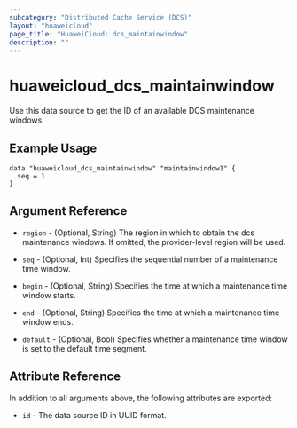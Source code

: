 ```yaml
---
subcategory: "Distributed Cache Service (DCS)"
layout: "huaweicloud"
page_title: "HuaweiCloud: dcs_maintainwindow"
description: ""
---
```


# huaweicloud_dcs_maintainwindow

Use this data source to get the ID of an available DCS maintenance windows.

## Example Usage

```hcl
data "huaweicloud_dcs_maintainwindow" "maintainwindow1" {
  seq = 1
}
```

## Argument Reference

* `region` - (Optional, String) The region in which to obtain the dcs maintenance windows. If omitted, the provider-level
  region will be used.

* `seq` - (Optional, Int) Specifies the sequential number of a maintenance time window.

* `begin` - (Optional, String) Specifies the time at which a maintenance time window starts.

* `end` - (Optional, String) Specifies the time at which a maintenance time window ends.

* `default` - (Optional, Bool) Specifies whether a maintenance time window is set to the default time segment.

## Attribute Reference

In addition to all arguments above, the following attributes are exported:

* `id` - The data source ID in UUID format.
